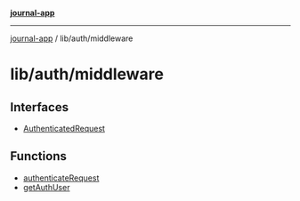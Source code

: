 [**journal-app**](../../../README.md)

***

[journal-app](../../../modules.md) / lib/auth/middleware

# lib/auth/middleware

## Interfaces

- [AuthenticatedRequest](interfaces/AuthenticatedRequest.md)

## Functions

- [authenticateRequest](functions/authenticateRequest.md)
- [getAuthUser](functions/getAuthUser.md)

